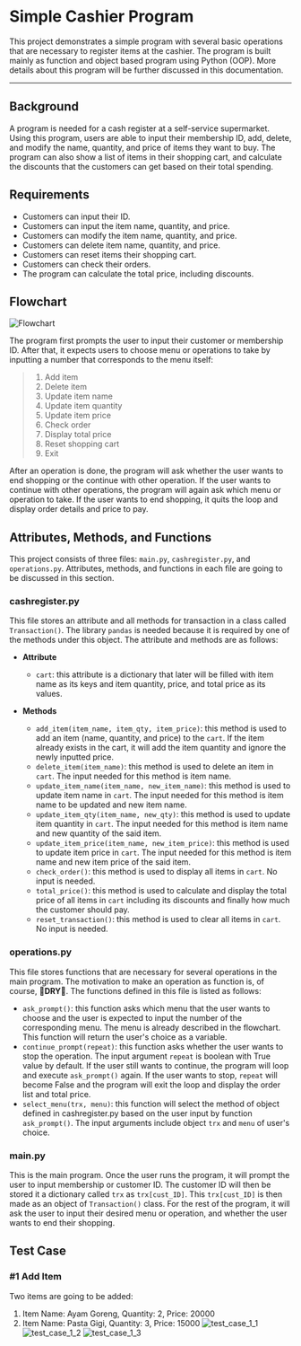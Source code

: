 # Simple Cashier Program
This project demonstrates a simple program with several basic operations that are necessary to register items at the cashier. The program is built mainly as function and object based program using Python (OOP). More details about this program will be further discussed in this documentation.

---

## Background
A program is needed for a cash register at a self-service supermarket. Using this program, users are able to input their membership ID, add, delete, and modify the name, quantity, and price of items they want to buy. The program can also show a list of items in their shopping cart, and calculate the discounts that the customers can get based on their total spending.

## Requirements
- Customers can input their ID.
- Customers can input the item name, quantity, and price.
- Customers can modify the item name, quantity, and price.
- Customers can delete item name, quantity, and price.
- Customers can reset items their shopping cart.
- Customers can check their orders.
- The program can calculate the total price, including discounts.

## Flowchart
![Flowchart](pics/flowchart_cashier.png "Flowchart")

The program first prompts the user to input their customer or membership ID. After that, it expects users to choose menu or operations to take by inputting a number that corresponds to the menu itself:
> 1. Add item
> 2. Delete item
> 3. Update item name
> 4. Update item quantity
> 5. Update item price
> 6. Check order
> 7. Display total price
> 8. Reset shopping cart
> 0. Exit

After an operation is done, the program will ask whether the user wants to end shopping or the continue with other operation. If the user wants to continue with other operations, the program will again ask which menu or operation to take. If the user wants to end shopping, it quits the loop and display order details and price to pay.

## Attributes, Methods, and Functions
This project consists of three files: `main.py`, `cashregister.py`, and `operations.py`. Attributes, methods, and functions in each file are going to be discussed in this section.

### cashregister.py
This file stores an attribute and all methods for transaction in a class called `Transaction()`. The library `pandas` is needed because it is required by one of the methods under this object. The attribute and methods are as follows:
- **Attribute**
    - `cart`: this attribute is a dictionary that later will be filled with item name as its keys and item quantity, price, and total price as its values.

- **Methods**
    - `add_item(item_name, item_qty, item_price)`: this method is used to add an item (name, quantity, and price) to the `cart`. If the item already exists in the cart, it will add the item quantity and ignore the newly inputted price.
    - `delete_item(item_name)`: this method is used to delete an item in `cart`. The input needed for this method is item name.
    - `update_item_name(item_name, new_item_name)`: this method is used to update item name in `cart`. The input needed for this method is item name to be updated and new item name.
    - `update_item_qty(item_name, new_qty)`: this method is used to update item quantity in `cart`. The input needed for this method is item name and new quantity of the said item.
    - `update_item_price(item_name, new_item_price)`: this method is used to update item price in `cart`. The input needed for this method is item name and new item price of the said item.
    - `check_order()`: this method is used to display all items in `cart`. No input is needed.
    - `total_price()`: this method is used to calculate and display the total price of all items in `cart` including its discounts and finally how much the customer should pay.
    - `reset_transaction()`: this method is used to clear all items in `cart`. No input is needed.

### operations.py
This file stores functions that are necessary for several operations in the main program. The motivation to make an operation as function is, of course, :rainbow:**DRY**:rainbow:. The functions defined in this file is listed as follows:
- `ask_prompt()`: this function asks which menu that the user wants to choose and the user is expected to input the number of the corresponding menu. The menu is already described in the flowchart. This function will return the user's choice as a variable.
- `continue_prompt(repeat)`: this function asks whether the user wants to stop the operation. The input argument `repeat` is boolean with True value by default. If the user still wants to continue, the program will loop and execute `ask_prompt()` again. If the user wants to stop, `repeat` will become False and the program will exit the loop and display the order list and total price.
- `select_menu(trx, menu)`: this function will select the method of object defined in cashregister.py based on the user input by function `ask_prompt()`. The input arguments include object `trx` and `menu` of user's choice.

### main.py
This is the main program. Once the user runs the program, it will prompt the user to input membership or customer ID. The customer ID will then be stored it a dictionary called `trx` as `trx[cust_ID]`. This `trx[cust_ID]` is then made as an object of `Transaction()` class. For the rest of the program, it will ask the user to input their desired menu or operation, and whether the user wants to end their shopping.

## Test Case
### #1 Add Item
Two items are going to be added:
1. Item Name: Ayam Goreng, Quantity: 2, Price: 20000
2. Item Name: Pasta Gigi, Quantity: 3, Price: 15000
![test_case_1_1](pics/case1_1.png "Test Case 1")
![test_case_1_2](pics/case1_2.png "Test Case 1")
![test_case_1_3](pics/case1_3.png "Test Case 1")


